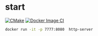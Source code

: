 # start

[![CMake](https://github.com/k-morozov/http-server/actions/workflows/cmake.yml/badge.svg)](https://github.com/k-morozov/http-server/actions/workflows/cmake.yml)
[![Docker Image CI](https://github.com/k-morozov/http-server/actions/workflows/docker-image.yml/badge.svg)](https://github.com/k-morozov/http-server/actions/workflows/docker-image.yml)

```bash
docker run -it -p 7777:8080  http-server
```
